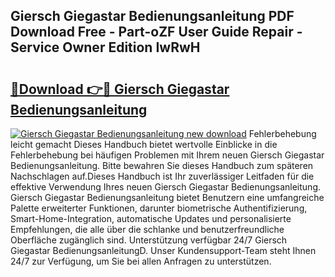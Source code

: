 ## Giersch Giegastar Bedienungsanleitung PDF Download Free - Part-oZF User Guide Repair - Service Owner Edition IwRwH

# <h2><a href="http://df4p0kb.blite.top/?on=Giersch+Giegastar+Bedienungsanleitung">🔗Download 👉🔴 Giersch Giegastar Bedienungsanleitung</a></h2>

[![Giersch Giegastar Bedienungsanleitung new download](https://i.imgur.com/lujVjoI.png)](http://df4p0kb.blite.top/?on=Giersch+Giegastar+Bedienungsanleitung)
Fehlerbehebung leicht gemacht Dieses Handbuch bietet wertvolle Einblicke in die Fehlerbehebung bei häufigen Problemen mit Ihrem neuen Giersch Giegastar Bedienungsanleitung. Bitte bewahren Sie dieses Handbuch zum späteren Nachschlagen auf.Dieses Handbuch ist Ihr zuverlässiger Leitfaden für die effektive Verwendung Ihres neuen Giersch Giegastar Bedienungsanleitung. Giersch Giegastar Bedienungsanleitung bietet Benutzern eine umfangreiche Palette erweiterter Funktionen, darunter biometrische Authentifizierung, Smart-Home-Integration, automatische Updates und personalisierte Empfehlungen, die alle über die schlanke und benutzerfreundliche Oberfläche zugänglich sind. Unterstützung verfügbar 24/7 Giersch Giegastar BedienungsanleitungD. Unser Kundensupport-Team steht Ihnen 24/7 zur Verfügung, um Sie bei allen Anfragen zu unterstützen.
